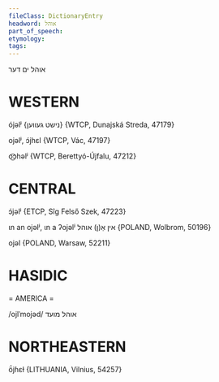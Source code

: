 ```yaml
---
fileClass: DictionaryEntry
headword: אוהל
part_of_speech: 
etymology: 
tags: 
---
```

אוהל
ים
דער

WESTERN
========

ójəlʲ {נישט געווען} {WTCP, Dunajská Streda, 47179}

ojəlʲ, ɔ́jhɛl {WTCP, Vác, 47197}

o͜͡ɔhəlʲ {WTCP, Berettyó-Újfalu, 47212}

CENTRAL
========

ɔ́jəlʲ {ETCP, Sîg Felső Szek, 47223}

ɩn an ojəlʲ, ɩn a ʔojəlʲ אין אַ(ן) אוהל  {POLAND, Wolbrom, 50196}

ojəl {POLAND, Warsaw, 52211}

HASIDIC
=======
= AMERICA = 

/ojlˈmojəd/ אוהל מועד

NORTHEASTERN
==============

ö́jɦɛɫ {LITHUANIA, Vilnius, 54257}